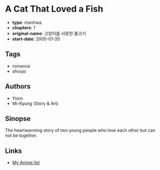 # A Cat That Loved a Fish

-   **type**: manhwa
-   **chapters**: 1
-   **original-name**: 고양이를 사랑한 물고기
-   **start-date**: 2005-01-20

## Tags

-   romance
-   shoujo

## Authors

-   Yoon
-   Mi-Kyung (Story & Art)

## Sinopse

The heartwarming story of two young people who love each other but can not be together.

## Links

-   [My Anime list](https://myanimelist.net/manga/3764/A_Cat_That_Loved_a_Fish)
